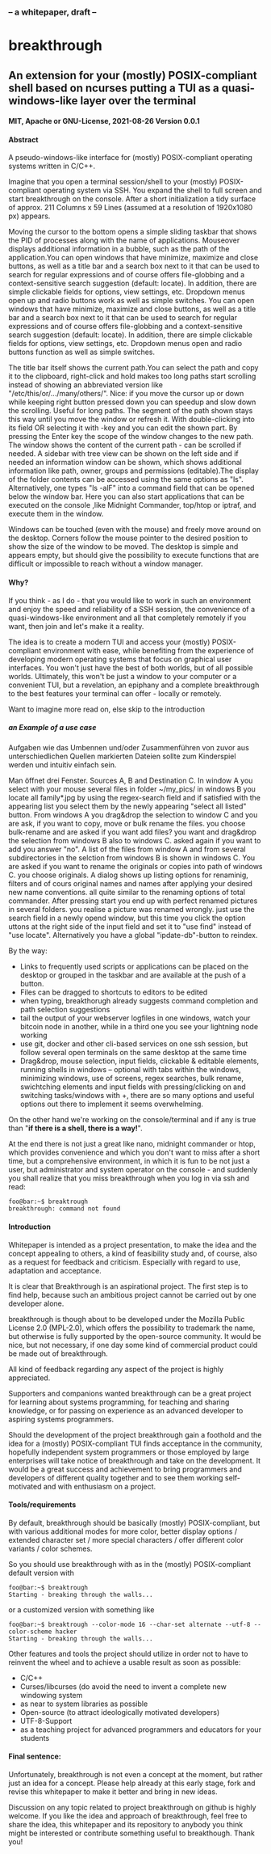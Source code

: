 ### – a whitepaper, draft – 
# breakthrough
## An extension for your (mostly) POSIX-compliant shell based on ncurses putting a TUI as a quasi-windows-like layer over the terminal
#### MIT, Apache or GNU-License, 2021-08-26 Version 0.0.1

#### Abstract
A pseudo-windows-like interface for (mostly) POSIX-compliant operating systems written in C/C++.

Imagine that you open a terminal session/shell to your (mostly) POSIX-compliant operating system via SSH. You expand the shell to full screen and start breakthrough on the console. After a short initialization a tidy surface of approx. 211 Columns x 59 Lines (assumed at a resolution of 1920x1080 px) appears. 

Moving the cursor to the bottom opens a simple sliding taskbar that shows the PID of  processes along with the name of applications. Mouseover displays additional information in a bubble, such as the path of the application.You can open windows that have minimize, maximize and close buttons, as well as a title bar and a search box next to it that can be used to search for regular expressions and of course offers file-globbing and a context-sensitive search suggestion (default: locate).  In addition, there are simple clickable fields for options, view settings, etc. Dropdown menus open up and radio buttons work as well as simple switches.
You can open windows that have minimize, maximize and close buttons, as well as a title bar and a search box next to it that can be used to search for regular expressions and of course offers file-globbing and a context-sensitive search suggestion (default: locate).  In addition, there are simple clickable fields for options, view settings, etc. Dropdown menus open and radio buttons function as well as simple switches.

The title bar itself shows the current path.You can select the path and copy it to the clipboard, right-click and hold makes too long paths start scrolling instead of showing an abbreviated version like "/etc/this/or/.../many/others/". Nice: if you move the cursor up or down while keeping right button pressed down you can speedup and slow down the scrolling. Useful for long paths. The segment of the path shown stays this way until you move the window or refresh it.  With double-clicking into its field OR selecting it with <TAB>-key and <ENTER> you can edit the shown part. By pressing the Enter key the scope of the window changes to the new path. The window shows the content of the current path - can be scrolled if needed. A sidebar with tree view can be shown on the left side and if needed an information window can be shown, which shows additional information like path, owner, groups and permissions (editable).The display of the folder contents can be accessed using the same options as "ls". Alternatively, one types "ls -alF" into a command field that can be opened below the window bar. Here you can also start applications that can be executed on the console ,like Midnight Commander, top/htop or iptraf, and execute them in the window. 

Windows can be touched (even with the mouse) and freely move around on the desktop. Corners follow the mouse pointer to the desired position to show the size of the window to be moved. The desktop is simple and appears empty, but should give the possibility to execute functions that are difficult or impossible to reach without a window manager. 

#### Why? 

If you think - as I do - that you would like to work in such an environment and enjoy the speed and reliability of a SSH session, the convenience of a quasi-windows-like environment and all that completely remotely if you want, then join and let's make it a reality. 

The idea is to create a modern TUI and access your (mostly) POSIX-compliant environment with ease, while benefiting from the experience of developing modern operating systems that focus on graphical user interfaces. You won't just have the best of both worlds, but of all possible worlds. Ultimately, this won't be just a window to your computer or a convenient TUI, but a revelation, an epiphany and a complete breakthrough to the best features your terminal can offer - locally or remotely. 

Want to imagine more read on, else skip to the introduction

##### an Example of a use case

Aufgaben wie das Umbennen und/oder Zusammenführen von zuvor aus unterschiedlichen Quellen markierten Dateien sollte zum Kinderspiel werden und intuitiv einfach sein.
  
Man öffnet drei Fenster. Sources A, B and Destination C. In window A you select with your mouse several files in folder ~/my_pics/ in windows B you locate all family*.jpg by using the regex-search field and if satisfied with the appearing list you select them by the newly appearing "select all listed" button. From windows A you drag&drop the selection to window C and you are ask, if you want to copy, move or bulk rename the files. you choose bulk-rename and are asked if you want add files? you want and drag&drop the selection from windows B also to windows C. asked again if you want to add you answer "no". A list of the files from window A and from several subdirectories in the selction from windows B is shown in windows C. You are asked if you want to rename the originals or copies into path of windows C. you choose originals. A dialog shows up listing options for renaminig, filters and of cours original names and names after applying your desired new name conventions. all quite similar to the renaming options of total commander. After pressing start you end up with perfect renamed pictures in several folders. you realise a picture was renamed wrongly. just use the search field in a newly opend window, but this time you click the option uttons at the right side of the input field and set it to "use find" instead of "use locate". Alternatively you have a global "ipdate-db"-button to reindex.

By the way: 
- Links to frequently used scripts or applications can be placed on the desktop or grouped in the taskbar and are available at the push of a button. 
- Files can be dragged to shortcuts to editors to be edited
- when typing, breakthorugh already suggests command completion and path selection suggestions
- tail the output of your webserver logfiles in one windows, watch your bitcoin node in another, while in a third one you see your lightning node working
- use git, docker and other cli-based services on one ssh session, but follow several open terminals on the same desktop at the same time
- Drag&drop, mouse selection, input fields, clickable & editable elements, running shells in windows – optional with tabs within the windows, minimizing windows, use of screens, regex searches, bulk rename, swichtching elements and input fields with pressing/clicking on <TAB> and switching tasks/windows with <ALT>+<TAB>, there are so many options and useful options out there to implement it seems overwhelming. 

On the other hand we're working on the console/terminal and if any is true than "**if there is a shell, there is a way!**".

At the end there is not just a great like nano, midnight commander or htop, which provides convenience and which you don't want to miss after a short time, but a comprehensive environment, in which it is fun to be not just a user, but administrator and system operator on the console - and suddenly you shall realize that you miss breakthrough when you log in via ssh and read:

```console
foo@bar:~$ breaktrough
breakthrough: command not found
```

#### Introduction 

Whitepaper is intended as a project presentation, to make the idea and the concept appealing to others, a kind of feasibility study and, of course, also as a request for feedback and criticism. Especially with regard to use, adaptation and acceptance. 

It is clear that Breakthrough is an aspirational project. The first step is to find help, because such an ambitious project cannot be carried out by one developer alone. 

breakthrough is though about to be developed under the Mozilla Public License 2.0 (MPL-2.0), which offers the possibility to trademark the name, but otherwise is fully supported by the open-source community. It would be nice, but not necessary, if one day some kind of commercial product could be made out of breakthrough. 

All kind of feedback regarding any aspect of the project is highly appreciated.

Supporters and companions wanted
breakthrough can be a great project for learning about systems programming, for teaching and sharing knowledge, or for passing on experience as an advanced developer to aspiring systems programmers. 

Should the development of the project breakthrough gain a foothold and the idea for a (mostly) POSIX-compliant TUI finds acceptance in the community, hopefully independent system programmers or those employed by large enterprises will take notice of breakthrough and take on the development. It would be a great success and achievement to bring programmers and developers of different quality together and to see them working self-motivated and with enthusiasm on a project.

#### Tools/requirements

By default, breakthrough should be basically (mostly) POSIX-compliant, but with various additional modes for more color, better display options / extended character set / more special characters / offer different color variants / color schemes.

So you should use breakthrough with as in the (mostly) POSIX-compliant default version with

```console
foo@bar:~$ breaktrough
Starting - breaking through the walls...
```
or a customized version with something like
```console
foo@bar:~$ breaktrough --color-mode 16 --char-set alternate --utf-8 --color-scheme hacker
Starting - breaking through the walls...
```
Other features and tools the project should utilize in order not to have to reinvent the wheel and to achieve a usable result as soon as possible:   
- C/C++
- Curses/libcurses (do avoid the need to invent a complete new windowing system
- as near to system libraries as possible
- Open-source (to attract ideologically motivated developers) 
- UTF-8-Support 
- as a teaching project for advanced programmers and educators for your students

#### Final sentence: 

Unfortunately, breakthrough is not even a concept at the moment, but rather just an idea for a concept. Please help already at this early stage, fork and revise this whitepaper to make it better and bring in new ideas.

Discussion on any topic related to project breakthrough on github is highly welcome. If you like the idea and approach of breakthrough, feel free to share the idea, this whitepaper and its repository to anybody you think might be interested or contribute something useful to breakthough. Thank you!

